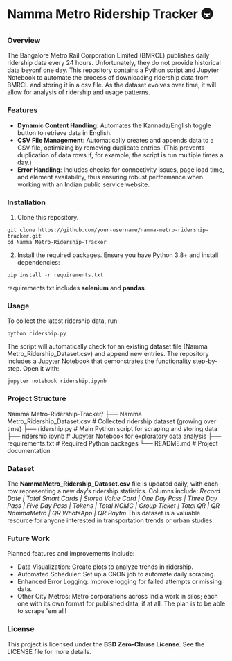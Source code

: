 # Namma Metro Ridership Tracker 🚇
### Overview
The Bangalore Metro Rail Corporation Limited \(BMRCL\) publishes daily ridership data every 24 hours\. Unfortunately\, they do not provide historical data beyonf one day\. 
This repository contains a Python script and Jupyter Notebook to automate the process of downloading ridership data from BMRCL and storing it in a csv file\. As the dataset evolves over time\, it will allow for analysis of ridership and usage patterns\.
### Features
* **Dynamic Content Handling**\: Automates the Kannada\/English toggle button to retrieve data in English\.
* **CSV File Management**\: Automatically creates and appends data to a CSV file\, optimizing by removing duplicate entries\. \(This prevents duplication of data rows if\, for example\, the script is run multiple times a day\.\)
* **Error Handling**\: Includes checks for connectivity issues\, page load time\, and element availability\, thus ensuring robust performance when working with an Indian public service website\.
### Installation
1. Clone this repository\.
```text
git clone https://github.com/your-username/namma-metro-ridership-tracker.git
cd Namma Metro-Ridership-Tracker
```
2. Install the required packages\.
Ensure you have Python 3\.8\+ and install dependencies\:
```text
pip install -r requirements.txt
```
requirements\.txt includes **selenium** and **pandas**
### Usage
To collect the latest ridership data\, run\:
```text
python ridership.py
```
The script will automatically check for an existing dataset file \(Namma Metro\_Ridership\_Dataset\.csv\) and append new entries\.
The repository includes a Jupyter Notebook that demonstrates the functionality step\-by\-step\. Open it with\:
```text
jupyter notebook ridership.ipynb
```
### Project Structure
Namma Metro\-Ridership\-Tracker\/
├── Namma Metro\_Ridership\_Dataset\.csv          \# Collected ridership dataset \(growing over time\)
├── ridership\.py          \# Main Python script for scraping and storing data
├── ridership\.ipynb          \# Jupyter Notebook for exploratory data analysis
├── requirements\.txt          \# Required Python packages
└── README\.md          \# Project documentation
### Dataset
The **NammaMetro\_Ridership\_Dataset\.csv** file is updated daily\, with each row representing a new day’s ridership statistics\. Columns include\:
*Record Date \| Total Smart Cards \| Stored Value Card \| One Day Pass \| Three Day Pass \| Five Day Pass \| Tokens \| Total NCMC \| Group Ticket \| Total QR \| QR NammaMetro \| QR WhatsApp \| QR Paytm*
This dataset is a valuable resource for anyone interested in transportation trends or urban studies\.
### Future Work
Planned features and improvements include\:
* Data Visualization\: Create plots to analyze trends in ridership\.
* Automated Scheduler\: Set up a CRON job to automate daily scraping\.
* Enhanced Error Logging\: Improve logging for failed attempts or missing data\.
* Other City Metros\: Metro corporations across India work in silos\; each one with its own format for published data\, if at all\. The plan is to be able to scrape \'em all\!
### License
This project is licensed under the **BSD Zero\-Clause License**\. See the LICENSE file for more details\.
